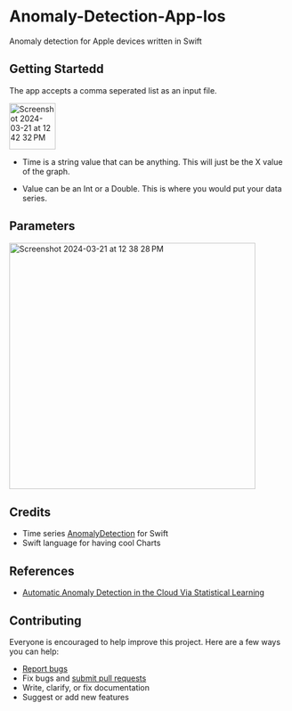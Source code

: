 # Anomaly-Detection-App-Ios

Anomaly detection for Apple devices written in Swift


## Getting Startedd

The app accepts a comma seperated list as an input file. 

<img width="83" alt="Screenshot 2024-03-21 at 12 42 32 PM" src="https://github.com/ambeckley/Anomaly-Detection-App-Ios/assets/45105699/1685df41-1d8e-4453-9525-be7c620359f8">

- Time is a string value that can be anything. This will just be the X value of the graph.

- Value can be an Int or a Double. This is where you would put your data series.

## Parameters

<img width="442" alt="Screenshot 2024-03-21 at 12 38 28 PM" src="https://github.com/ambeckley/Anomaly-Detection-App-Ios/assets/45105699/413390ca-4c2c-4732-b8a7-42e13cb82fbd">

## Credits

- Time series [AnomalyDetection](https://github.com/twitter/Anomaly-Detection-App-Ios) for Swift
- Swift language for having cool Charts

## References

- [Automatic Anomaly Detection in the Cloud Via Statistical Learning](https://arxiv.org/abs/1704.07706)


## Contributing

Everyone is encouraged to help improve this project. Here are a few ways you can help:

- [Report bugs](https://github.com/ambeckley/Anomaly-Detection-App-Ios/issues)
- Fix bugs and [submit pull requests](https://github.com/ambeckley/Anomaly-Detection-App-Ios/pulls)
- Write, clarify, or fix documentation
- Suggest or add new features

